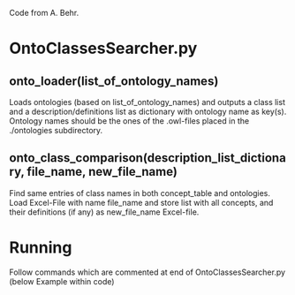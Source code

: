 Code from A. Behr.

# OntoClassesSearcher.py

## onto_loader(list_of_ontology_names)
Loads ontologies (based on list_of_ontology_names) and outputs a class list and a description/definitions list as dictionary with ontology name as key(s).
Ontology names should be the ones of the .owl-files placed in the ./ontologies subdirectory.

## onto_class_comparison(description_list_dictionary, file_name, new_file_name)
Find same entries of class names in both concept_table and ontologies.
Load Excel-File with name file_name and store list with all concepts, and their definitions (if any) as new_file_name Excel-file.

# Running
Follow commands which are commented at end of OntoClassesSearcher.py (below Example within code)
